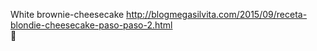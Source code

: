 White brownie-cheesecake	http://blogmegasilvita.com/2015/09/receta-blondie-cheesecake-paso-paso-2.html	
਍